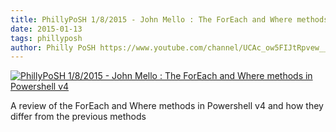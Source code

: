 ```yaml
---
title: PhillyPoSH 1/8/2015 - John Mello : The ForEach and Where methods in Powershell v4
date: 2015-01-13
tags: phillyposh
author: Philly PoSH https://www.youtube.com/channel/UCAc_ow5FIJtRpvew__9Iqzg
---
```


[![PhillyPoSH 1/8/2015 - John Mello : The ForEach and Where methods in Powershell v4](https://i3.ytimg.com/vi/vc2Ukz2N9WQ/hqdefault.jpg "PhillyPoSH 1/8/2015 - John Mello : The ForEach and Where methods in Powershell v4")](https://www.youtube.com/watch?v=vc2Ukz2N9WQ)

A review of the ForEach and Where methods in Powershell v4 and how they differ from the previous methods
